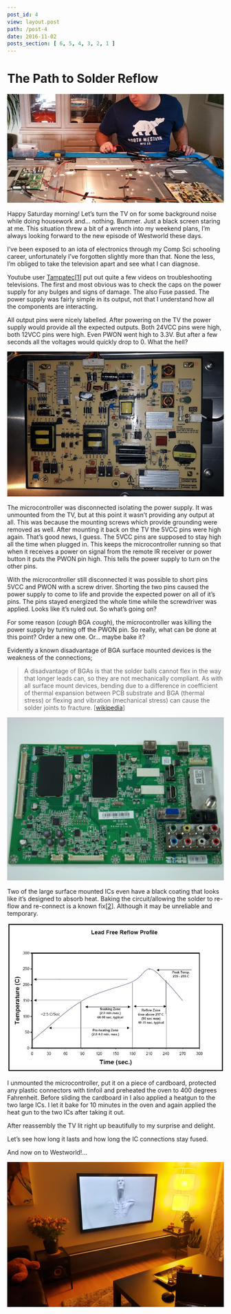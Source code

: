 ```yaml
---
post_id: 4
view: layout.post
path: /post-4
date: 2016-11-02
posts_section: [ 6, 5, 4, 3, 2, 1 ]
---
```


# The Path to Solder Reflow

![xlimage](/assets/images/4/1.jpg)

Happy Saturday morning! Let’s turn the TV on for some background noise while doing housework and… nothing. Bummer. Just a black screen staring at me. This situation threw a bit of a wrench into my weekend plans, I’m always looking forward to the new episode of Westworld these days.

I’ve been exposed to an iota of electronics through my Comp Sci schooling career, unfortunately I’ve forgotten slightly more than that. None the less, I’m obliged to take the television apart and see what I can diagnose.

Youtube user [Tampatec](https://www.youtube.com/user/Tampatec)[[1](https://www.youtube.com/watch?v=Z1DEkSguWtg)] put out quite a few videos on troubleshooting televisions.  The first and most obvious was to check the caps on the power supply for any bulges and signs of damage.  The also Fuse passed.  The power supply was fairly simple in its output, not that I understand how all the components are interacting.

All output pins were nicely labelled.  After powering on the TV the power supply would provide all the expected outputs. Both 24VCC pins were high, both 12VCC pins were high. Even PWON went high to 3.3V. But after a few seconds all the voltages would quickly drop to 0. What the hell?

![xlimage](/assets/images/4/2.jpg)

The microcontroller was disconnected isolating the power supply. It was unmounted from the TV, but at this point it wasn’t providing any output at all.  This was because the mounting screws which provide grounding were removed as well. After mounting it back on the TV the 5VCC pins were high again. That’s good news, I guess. The 5VCC pins are supposed to stay high all the time when plugged in. This keeps the microcontroller running so that when it receives a power on signal from the remote IR receiver or power button it puts the PWON pin high. This tells the power supply to turn on the other pins.

With the microcontroller still disconnected it was possible to short pins 5VCC and PWON with a screw driver. Shorting the two pins caused the power supply to come to life and provide the expected power on all of it’s pins.  The pins stayed energized the whole time while the screwdriver was applied. Looks like it’s ruled out.  So what’s going on?

For some reason (*cough* BGA *cough*), the microcontroller was killing the power supply by turning off the PWON pin. So really, what can be done at this point? Order a new one.  Or… maybe bake it?

Evidently a known disadvantage of BGA surface mounted devices is the weakness of the connections;

> A disadvantage of BGAs is that the solder balls cannot flex in the way that longer leads can, so they are not mechanically compliant. As with all surface mount devices, bending due to a difference in coefficient of thermal expansion between PCB substrate and BGA (thermal stress) or flexing and vibration (mechanical stress) can cause the solder joints to fracture. [[wikipedia](https://en.wikipedia.org/wiki/Ball_grid_array#Noncompliant_connections)]


![xlimage](/assets/images/4/3.jpg)

Two of the large surface mounted ICs even have a black coating that looks like it’s designed to absorb heat.  Baking the circuit/allowing the solder to re-flow and re-connect is a known fix[[2](https://www.youtube.com/watch?v=tjWXExWM4RU)]. Although it may be unreliable and temporary.

![xlimage](/assets/images/4/4.jpg)

I unmounted the microcontroller, put it on a piece of cardboard, protected any plastic connectors with tinfoil and preheated the oven to 400 degrees Fahrenheit. Before sliding the cardboard in I also applied a heatgun to the two large ICs. I let it bake for 10 minutes in the oven and again applied the heat gun to the two ICs after taking it out.

After reassembly the TV lit right up beautifully to my surprise and delight.

Let’s see how long it lasts and how long the IC connections stay fused.

And now on to Westworld!…

![xlimage](/assets/images/4/5.jpg)

